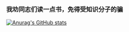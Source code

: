 ### **我劝同志们读一点书，免得受知识分子的骗**

[![Anurag's GitHub stats](https://github-readme-stats.vercel.app/api?username=xgbnl&show_icons=true&theme=default_repocard)](https://github.com/anuraghazra/github-readme-stats)
